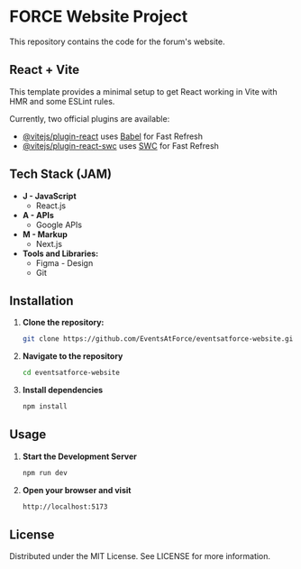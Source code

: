 # FORCE Website Project

This repository contains the code for the forum's website. 

## React + Vite

This template provides a minimal setup to get React working in Vite with HMR and some ESLint rules.

Currently, two official plugins are available:

- [@vitejs/plugin-react](https://github.com/vitejs/vite-plugin-react/blob/main/packages/plugin-react/README.md) uses [Babel](https://babeljs.io/) for Fast Refresh
- [@vitejs/plugin-react-swc](https://github.com/vitejs/vite-plugin-react-swc) uses [SWC](https://swc.rs/) for Fast Refresh 

## Tech Stack (JAM)
- **J - JavaScript**
  - React.js
- **A - APIs**
  - Google APIs
- **M - Markup**
  - Next.js
- **Tools and Libraries:**
  - Figma - Design
  - Git

## Installation

1. **Clone the repository:**
   ```sh
   git clone https://github.com/EventsAtForce/eventsatforce-website.git

2. **Navigate to the repository**
   ```sh
   cd eventsatforce-website

3. **Install dependencies**
   ```sh
   npm install

## Usage 

1. **Start the Development Server**
   ```sh
   npm run dev

2. **Open your browser and visit**
   ```sh
   http://localhost:5173

## License

Distributed under the MIT License. See LICENSE for more information.

